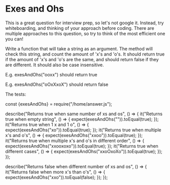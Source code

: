 # Exes and Ohs

This is a great question for interview prep, so let's not google it. Instead, try whiteboarding, and thinking of your approach before coding. There are multiple approaches to this question, so try to think of the most efficient one you can!


Write a function that will take a string as an argument. The method will check this string, and count the amount of 'x's and 'o's. It should return true if the amount of 'x's and 'o's are the same, and should return false if they are different. It should also be case insensitive.

E.g. exesAndOhs("ooxx") should return true

E.g. exesAndOhs("oOxXxoX") should return false

The tests:

const {exesAndOhs} = require("/home/answer.js");

describe("Returns true when same number of xs and os", () => {
    it("Returns true when empty string", () => {
           expect(exesAndOhs("")).toEqual(true);
    });
    it("Returns true when 1 x and 1 o", () => {
           expect(exesAndOhs("xo")).toEqual(true);
    });
    it("Returns true when multiple x's and o's", () => {
           expect(exesAndOhs("xxoo")).toEqual(true);
    });
    it("Returns true when multiple x's and o's in different order", () => {
           expect(exesAndOhs("xxooxoxo")).toEqual(true);
    });
    it("Returns true when different cases", () => {
           expect(exesAndOhs("xxoOxoXo")).toEqual(true);
    });
});

describe("Returns false when different number of xs and os", () => {
    it("Returns false when more x's than o's", () => {
        expect(exesAndOhs("xxo")).toEqual(false);
    });
});
